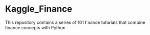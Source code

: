 # Kaggle_Finance
This repository contains a series of 101 finance tutorials that combine finance concepts with Python.
